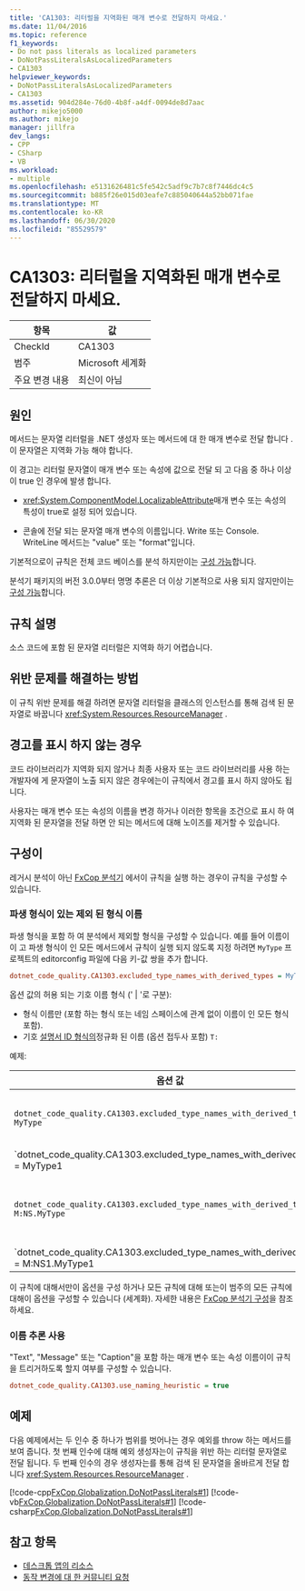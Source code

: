 ```yaml
---
title: 'CA1303: 리터럴을 지역화된 매개 변수로 전달하지 마세요.'
ms.date: 11/04/2016
ms.topic: reference
f1_keywords:
- Do not pass literals as localized parameters
- DoNotPassLiteralsAsLocalizedParameters
- CA1303
helpviewer_keywords:
- DoNotPassLiteralsAsLocalizedParameters
- CA1303
ms.assetid: 904d284e-76d0-4b8f-a4df-0094de8d7aac
author: mikejo5000
ms.author: mikejo
manager: jillfra
dev_langs:
- CPP
- CSharp
- VB
ms.workload:
- multiple
ms.openlocfilehash: e5131626481c5fe542c5adf9c7b7c8f7446dc4c5
ms.sourcegitcommit: b885f26e015d03eafe7c885040644a52bb071fae
ms.translationtype: MT
ms.contentlocale: ko-KR
ms.lasthandoff: 06/30/2020
ms.locfileid: "85529579"
---
```

# <a name="ca1303-do-not-pass-literals-as-localized-parameters"></a>CA1303: 리터럴을 지역화된 매개 변수로 전달하지 마세요.

|항목|값|
|-|-|
|CheckId|CA1303|
|범주|Microsoft 세계화|
|주요 변경 내용|최신이 아님|

## <a name="cause"></a>원인

메서드는 문자열 리터럴을 .NET 생성자 또는 메서드에 대 한 매개 변수로 전달 합니다 .이 문자열은 지역화 가능 해야 합니다.

이 경고는 리터럴 문자열이 매개 변수 또는 속성에 값으로 전달 되 고 다음 중 하나 이상이 true 인 경우에 발생 합니다.

- <xref:System.ComponentModel.LocalizableAttribute>매개 변수 또는 속성의 특성이 true로 설정 되어 있습니다.

- 콘솔에 전달 되는 문자열 매개 변수의 이름입니다. Write 또는 Console. WriteLine 메서드는 "value" 또는 "format"입니다.

기본적으로이 규칙은 전체 코드 베이스를 분석 하지만이는 [구성 가능](#excluded-type-names-with-derived-types)합니다.

분석기 패키지의 버전 3.0.0부터 명명 추론은 더 이상 기본적으로 사용 되지 않지만이는 [구성 가능](#use-naming-heuristic)합니다.

## <a name="rule-description"></a>규칙 설명

소스 코드에 포함 된 문자열 리터럴은 지역화 하기 어렵습니다.

## <a name="how-to-fix-violations"></a>위반 문제를 해결하는 방법

이 규칙 위반 문제를 해결 하려면 문자열 리터럴을 클래스의 인스턴스를 통해 검색 된 문자열로 바꿉니다 <xref:System.Resources.ResourceManager> .

## <a name="when-to-suppress-warnings"></a>경고를 표시 하지 않는 경우

코드 라이브러리가 지역화 되지 않거나 최종 사용자 또는 코드 라이브러리를 사용 하는 개발자에 게 문자열이 노출 되지 않은 경우에는이 규칙에서 경고를 표시 하지 않아도 됩니다.

사용자는 매개 변수 또는 속성의 이름을 변경 하거나 이러한 항목을 조건으로 표시 하 여 지역화 된 문자열을 전달 하면 안 되는 메서드에 대해 노이즈를 제거할 수 있습니다.

## <a name="configurability"></a>구성이

레거시 분석이 아닌 [FxCop 분석기](install-fxcop-analyzers.md) 에서이 규칙을 실행 하는 경우이 규칙을 구성할 수 있습니다.

### <a name="excluded-type-names-with-derived-types"></a>파생 형식이 있는 제외 된 형식 이름

파생 형식을 포함 하 여 분석에서 제외할 형식을 구성할 수 있습니다. 예를 들어 이름이이 고 파생 형식이 인 모든 메서드에서 규칙이 실행 되지 않도록 지정 하려면 `MyType` 프로젝트의 editorconfig 파일에 다음 키-값 쌍을 추가 합니다.

```ini
dotnet_code_quality.CA1303.excluded_type_names_with_derived_types = MyType
```

옵션 값의 허용 되는 기호 이름 형식 (' | '로 구분):

- 형식 이름만 (포함 하는 형식 또는 네임 스페이스에 관계 없이 이름이 인 모든 형식 포함).
- 기호 [설명서 ID 형식의](https://github.com/dotnet/csharplang/blob/master/spec/documentation-comments.md#id-string-format)정규화 된 이름 (옵션 접두사 포함) `T:`

예제:

| 옵션 값 | 요약 |
| --- | --- |
|`dotnet_code_quality.CA1303.excluded_type_names_with_derived_types = MyType` | ' MyType ' 이라는 모든 형식과 컴파일에서 파생 된 모든 형식을 찾습니다.
|`dotnet_code_quality.CA1303.excluded_type_names_with_derived_types = MyType1|MyType2` | ' MyType1 ' 또는 ' MyType2 ' 이라는 모든 형식과 컴파일에서 파생 된 모든 형식을 찾습니다.
|`dotnet_code_quality.CA1303.excluded_type_names_with_derived_types = M:NS.MyType` | 지정 된 정규화 된 이름 및 모든 파생 형식과 일치 하는 특정 형식 ' MyType '과 일치 합니다.
|`dotnet_code_quality.CA1303.excluded_type_names_with_derived_types = M:NS1.MyType1|M:NS2.MyType2` | 특정 형식 ' MyType1 ' 및 ' MyType2 '를 해당 하는 정규화 된 이름과 모든 파생 형식과 일치 시킵니다.

이 규칙에 대해서만이 옵션을 구성 하거나 모든 규칙에 대해 또는이 범주의 모든 규칙에 대해이 옵션을 구성할 수 있습니다 (세계화). 자세한 내용은 [FxCop 분석기 구성](configure-fxcop-analyzers.md)을 참조 하세요.

### <a name="use-naming-heuristic"></a>이름 추론 사용

"Text", "Message" 또는 "Caption"을 포함 하는 매개 변수 또는 속성 이름이이 규칙을 트리거하도록 할지 여부를 구성할 수 있습니다.

```ini
dotnet_code_quality.CA1303.use_naming_heuristic = true
```

## <a name="example"></a>예제

다음 예제에서는 두 인수 중 하나가 범위를 벗어나는 경우 예외를 throw 하는 메서드를 보여 줍니다. 첫 번째 인수에 대해 예외 생성자는이 규칙을 위반 하는 리터럴 문자열로 전달 됩니다. 두 번째 인수의 경우 생성자는를 통해 검색 된 문자열을 올바르게 전달 합니다 <xref:System.Resources.ResourceManager> .

[!code-cpp[FxCop.Globalization.DoNotPassLiterals#1](../code-quality/codesnippet/CPP/ca1303-do-not-pass-literals-as-localized-parameters_1.cpp)]
[!code-vb[FxCop.Globalization.DoNotPassLiterals#1](../code-quality/codesnippet/VisualBasic/ca1303-do-not-pass-literals-as-localized-parameters_1.vb)]
[!code-csharp[FxCop.Globalization.DoNotPassLiterals#1](../code-quality/codesnippet/CSharp/ca1303-do-not-pass-literals-as-localized-parameters_1.cs)]

## <a name="see-also"></a>참고 항목

- [데스크톱 앱의 리소스](/dotnet/framework/resources/index)
- [동작 변경에 대 한 커뮤니티 요청](https://github.com/dotnet/roslyn-analyzers/issues/2933)
